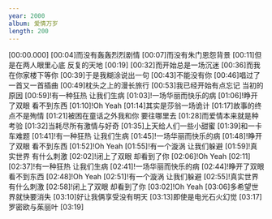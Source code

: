 ```yaml
---
year: 2000
album: 爱情万岁
length: 200
---
```

[00:00.000]
[00:04]而没有轰轰烈烈剧情
[00:07]而没有朱门恩怨背景
[00:11]但是在两人眼里心底 反复的天地
[00:19]
[00:32]而开始总是一场沉迷
[00:36]而我在你家楼下等你
[00:39]于是我糊涂说出一句
[00:43]不能没有你
[00:46]唱过了一首又一首插曲
[00:49]枕头之上的漫长旅行
[00:53]我已经开始有点忘记 当初的原因
[00:59]!有一种狂热 让我们生病
[01:03]!一场华丽而快乐的病
[01:06]!睁开了双眼 看不到东西
[01:10]!Oh Yeah
[01:14]其实是莎翁一场诡计
[01:17]故事的终点不是殉情
[01:21]被困在童话之外我和你 要往哪里去
[01:28]而爱情本来就是种考验
[01:32]当耗尽所有激情与好奇
[01:35]上天给人们一些小甜蜜
[01:39]和一卡车难题
[01:41]!有一种狂热 让我们生病
[01:45]!一场华丽而快乐的病
[01:48]!睁开了双眼 看不到东西
[01:52]!Oh Yeah
[01:55]!有一个漩涡 让我们躲避
[01:59]!真实世界 有什么刺激
[02:02]!闭上了双眼 却看到了你
[02:06]!Oh Yeah
[02:11]
[02:37]!有一种狂热 让我们生病
[02:41]!一场华丽而快乐的病
[02:44]!睁开了双眼 看不到东西
[02:48]!Oh Yeah
[02:51]!有一个漩涡 让我们躲避
[02:55]!真实世界 有什么刺激
[02:58]!闭上了双眼 却看到了你
[03:02]!Oh Yeah
[03:06]多希望世界就快要消失
[03:10]好让我俩享受没有明天
[03:13]即使是电光石火幻觉
[03:17]罗密欧与茱丽叶
[03:19]